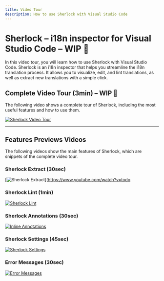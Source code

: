 ```yaml
---
title: Video Tour
description: How to use Sherlock with Visual Studio Code
---
```


# Sherlock – i18n inspector for Visual Studio Code – WIP 🚧

In this video tour, you will learn how to use Sherlock with Visual Studio Code. Sherlock is an i18n inspector that helps you streamline the i18n translation process. It allows you to visualize, edit, and lint translations, as well as extract new translations with a simple click.

## Complete Video Tour (3min) – WIP 🚧

The following video shows a complete tour of Sherlock, including the most useful features and how to use them.

[![Sherlock Video Tour](https://cdn.jsdelivr.net/gh/opral/monorepo/inlang/packages/ide-extension/assets/sherlock-cover-small.png)](https://www.youtube.com/watch?v=todo)

---

## Features Previews Videos

The following videos show the main features of Sherlock, which are snippets of the complete video tour.

### Sherlock Extract (30sec)

[![Sherlock Extract](https://cdn.jsdelivr.net/gh/opral/monorepo/inlang/packages/ide-extension/assets/ide-extract.png)](https://www.youtube.com/watch?v=todo

### Sherlock Lint (1min)

[![Sherlock Lint](https://cdn.jsdelivr.net/gh/opral/monorepo/inlang/packages/ide-extension/assets/ide-lint.png)](https://www.youtube.com/watch?v=todo)

### Sherlock Annotations (30sec)

[![Inline Annotations](https://cdn.jsdelivr.net/gh/opral/monorepo/inlang/packages/ide-extension/assets/ide-inline.png)](https://www.youtube.com/watch?v=todo)

### Sherlock Settings (45sec)

[![Sherlock Settings](https://cdn.jsdelivr.net/gh/opral/monorepo/inlang/packages/ide-extension/assets/ide-settings.png)](https://www.youtube.com/watch?v=todo)

### Error Messages (30sec)

[![Error Messages](https://cdn.jsdelivr.net/gh/opral/monorepo/inlang/packages/ide-extension/assets/ide-errors.png)](https://www.youtube.com/watch?v=todo)
